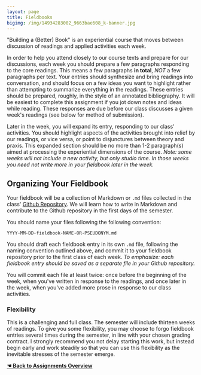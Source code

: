 ```yaml
---
layout: page
title: Fieldbooks
bigimg: /img/14934283002_9663bae608_k-banner.jpg
---
```


"Building a (Better) Book" is an experiential course that moves between discussion of readings and applied activities each week. 

In order to help you attend closely to our course texts and prepare for our discussions, each week you should prepare a few paragraphs responding to the core readings. This means a few paragraphs **in total**, *NOT* a few paragraphs per text. Your entries should synthesize and bring readings into conversation, and should focus on a few ideas you want to highlight rather than attempting to summarize everything in the readings. These entries should be prepared, roughly, in the style of an annotated bibliography. It will be easiest to complete this assignment if you jot down notes and ideas while reading. These responses are due before our class discusses a given week's readings (see below for method of submission).

Later in the week, you will expand its entry, responding to our class' activities. You should highlight aspects of the activities brought into relief by our readings, or vice versa, or point to disjunctures between theory and praxis. This expanded section should be no more than 1-2 paragraph(s) aimed at processing the experiential dimensions of the course. *Note: some weeks will not include a new activity, but only studio time. In those weeks you need not write more in your fieldbook later in the week.*

## Organizing Your Fieldbook

Your fieldbook will be a collection of Markdown or `.md` files collected in the class' [Github Repository](). We will learn how to write in Markdown and contribute to the Github repository in the first days of the semester. 

You should name your files following the following convention:

`YYYY-MM-DD-fieldbook-NAME-OR-PSEUDONYM.md`

You should draft each fieldbook entry in its own `.md` file, following the naming convention outlined above, and commit it to your fieldbook repository prior to the first class of each week. *To emphasize: each fieldbook entry should be saved as a separate file in your Github repository.*

You will commit each file at least twice: once before the beginning of the week, when you've written in response to the readings, and once later in the week, when you've added more prose in response to our class activities.

### Flexibility

This is a challenging and full class. The semester will include thirteen weeks of readings. To give you some flexibility, you may choose to forgo fieldbook entries several times during the semester, in line with your chosen grading contract. I strongly recommend you not delay starting this work, but instead begin early and work steadily so that you can use this flexibility as the inevitable stresses of the semester emerge. 

[**&#9754; Back to Assignments Overview**](/assignments)